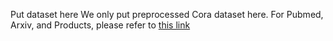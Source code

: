 Put dataset here
We only put preprocessed Cora dataset here. For Pubmed, Arxiv, and Products, please refer to [this link](https://drive.google.com/drive/folders/1bGNaHcFhqZeiWtyV0dbn7GlRoD8vUp4e?usp=sharing)
